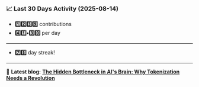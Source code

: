 <!--START_STATS-->
### 📈 Last 30 Days Activity (2025-08-14)  
- **1️⃣2️⃣3️⃣9️⃣** contributions  
- **4️⃣1️⃣•3️⃣0️⃣** per day
---
- **7️⃣5️⃣** day streak!
---
📝 **Latest blog:** [**The Hidden Bottleneck in AI's Brain: Why Tokenization Needs a Revolution**](https://andriak.com/blog/tokenization-revolution)
<!--END_STATS-->
